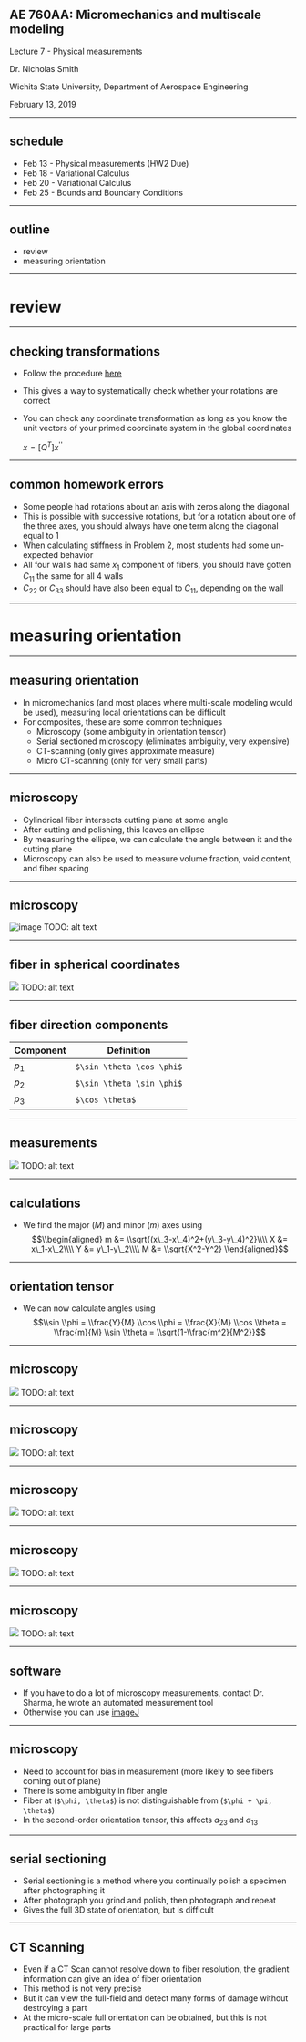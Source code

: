 ## AE 760AA: Micromechanics and multiscale modeling
Lecture 7 - Physical measurements

Dr. Nicholas Smith

Wichita State University, Department of Aerospace Engineering

February 13, 2019

---
## schedule

-   Feb 13 - Physical measurements (HW2 Due)
-   Feb 18 - Variational Calculus
-   Feb 20 - Variational Calculus
-   Feb 25 - Bounds and Boundary Conditions

----
## outline
- review
- measuring orientation

---
# review

----
## checking transformations

-   Follow the procedure [here](http://nbviewer.jupyter.org/github/ndaman/multiscale/blob/master/examples/Orientation%20Playground.ipynb)
-   This gives a way to systematically check whether your rotations are correct
-   You can check any coordinate transformation as long as you know the unit vectors of your primed coordinate system in the global coordinates

    *x* = [*Q*<sup>*T*</sup>]*x*<sup>''</sup>

----
## common homework errors

-   Some people had rotations about an axis with zeros along the diagonal
-   This is possible with successive rotations, but for a rotation about one of the three axes, you should always have one term along the diagonal equal to 1
-   When calculating stiffness in Problem 2, most students had some un-expected behavior
-   All four walls had same *x*<sub>1</sub> component of fibers, you should have gotten *C*<sub>11</sub> the same for all 4 walls
-   *C*<sub>22</sub> or *C*<sub>33</sub> should have also been equal to *C*<sub>11</sub>, depending on the wall

---
# measuring orientation

----
## measuring orientation

-   In micromechanics (and most places where multi-scale modeling would be used), measuring local orientations can be difficult
-   For composites, these are some common techniques
    -   Microscopy (some ambiguity in orientation tensor)
    -   Serial sectioned microscopy (eliminates ambiguity, very expensive)
    -   CT-scanning (only gives approximate measure)
    -   Micro CT-scanning (only for very small parts)

----
## microscopy

-   Cylindrical fiber intersects cutting plane at some angle
-   After cutting and polishing, this leaves an ellipse
-   By measuring the ellipse, we can calculate the angle between it and the cutting plane
-   Microscopy can also be used to measure volume fraction, void content, and fiber spacing

----
## microscopy

![image](../Figures/cut_fiber.JPG) TODO: alt text

----
## fiber in spherical coordinates

![](images\single_fiber.png) TODO: alt text

----
## fiber direction components

| Component | Definition |
| --- | --- |
|*p*<sub>1</sub> | `$\sin \theta \cos \phi$` |
|*p*<sub>2</sub> | `$\sin \theta \sin \phi$` |
|*p*<sub>3</sub> | `$\cos \theta$` |

----
## measurements

![](images\coordinates.PNG) TODO: alt text

----
## calculations

-   We find the major (*M*) and minor (*m*) axes using
$$\\begin{aligned}
  m &= \\sqrt{(x\_3-x\_4)^2+(y\_3-y\_4)^2}\\\\
  X &= x\_1-x\_2\\\\
  Y &= y\_1-y\_2\\\\
  M &= \\sqrt{X^2-Y^2}
\\end{aligned}$$

----
## orientation tensor

-   We can now calculate angles using
$$\\sin \\phi = \\frac{Y}{M} \\cos \\phi = \\frac{X}{M} \\cos \\theta = \\frac{m}{M} \\sin \\theta = \\sqrt{1-\\frac{m^2}{M^2}}$$

----
## microscopy

![](images\plies.png) TODO: alt text

----
## microscopy

![](images\thresh1.png) TODO: alt text

----
## microscopy

![](images\thresh2.png) TODO: alt text

----
## microscopy

![](images\ply_thickness.png) TODO: alt text

----
## microscopy

![](images\spacing.png) TODO: alt text

----
## software

-   If you have to do a lot of microscopy measurements, contact Dr. Sharma, he wrote an automated measurement tool
-   Otherwise you can use [imageJ](https://imagej.nih.gov/ij/download.html)

----
## microscopy

-   Need to account for bias in measurement (more likely to see fibers coming out of plane)
-   There is some ambiguity in fiber angle
-   Fiber at (`$\phi, \theta$`) is not distinguishable from (`$\phi + \pi, \theta$`)
-   In the second-order orientation tensor, this affects *a*<sub>23</sub> and *a*<sub>13</sub>

----
## serial sectioning

-   Serial sectioning is a method where you continually polish a specimen after photographing it
-   After photograph you grind and polish, then photograph and repeat
-   Gives the full 3D state of orientation, but is difficult

----
## CT Scanning

-   Even if a CT Scan cannot resolve down to fiber resolution, the gradient information can give an idea of fiber orientation
-   This method is not very precise
-   But it can view the full-field and detect many forms of damage without destroying a part
-   At the micro-scale full orientation can be obtained, but this is not practical for large parts
